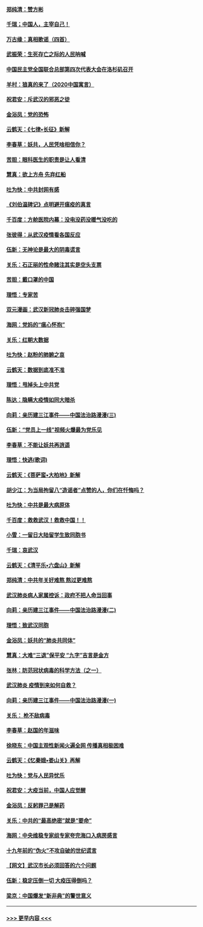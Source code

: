 #### [郑纯清：赞方彬](../pages/nsc993/n11856803.md?t=02101711) 
#### [千瑞；中国人，主宰自己！](../pages/nsc993/n11856793.md?t=02101711) 
#### [万古缘：真相歌谣（四首）](../pages/nsc993/n11856263.md?t=02101711) 
#### [武振荣：生死存亡之际的人民呐喊](../pages/nsc993/n11856256.md?t=02101711) 
#### [中国民主党全国联合总部第四次代表大会在洛杉矶召开](../pages/nsc993/n11856344.md?t=02101711) 
#### [羊村：狼真的来了（2020中国寓言）](../pages/nsc993/n11856229.md?t=02101711) 
#### [祝君安：斥武汉的邪恶之徒](../pages/nsc993/n11855861.md?t=02101711) 
#### [金浴凤：党的恐怖](../pages/nsc993/n11855849.md?t=02101711) 
#### [云鹤天：《七律▪长征》新解](../pages/nsc993/n11855479.md?t=02101711) 
#### [李春草：妖共，人民凭啥相信你？](../pages/nsc993/n11855196.md?t=02101711) 
#### [苦胆：眼科医生的职责是让人看清](../pages/nsc993/n11853840.md?t=02101711) 
#### [慧真：欲上方舟 先弃红船](../pages/nsc993/n11853483.md?t=02101711) 
#### [吐为快：中共封网有感](../pages/nsc993/n11852575.md?t=02101711) 
#### [《刘伯温碑记》点明避开瘟疫的真言](../pages/nsc993/n11852128.md?t=02101711) 
#### [千百度：方舱医院内幕：没电没药没暖气没吃的](../pages/nsc993/n11850211.md?t=02101711) 
#### [张彼得：从武汉疫情看各国反应](../pages/nsc993/n11850102.md?t=02101711) 
#### [伍新：无神论是最大的阴毒谎言](../pages/nsc993/n11846129.md?t=02101711) 
#### [关乐：石正丽的性命赌注其实是空头支票](../pages/nsc993/n11846109.md?t=02101711) 
#### [苦胆：戴口罩的中国](../pages/nsc993/n11845576.md?t=02101711) 
#### [理悟：专家苦](../pages/nsc993/n11845564.md?t=02101711) 
#### [双元漫画：武汉新冠肺炎击碎强国梦](../pages/nsc993/n11843320.md?t=02101711) 
#### [海网：党妈的“瘟心怀抱”](../pages/nsc993/n11840740.md?t=02101711) 
#### [关乐：红朝大数据](../pages/nsc993/n11840675.md?t=02101711) 
#### [吐为快：赵粉的肺腑之哀](../pages/nsc993/n11840618.md?t=02101711) 
#### [云鹤天：数据到底准不准](../pages/nsc993/n11840325.md?t=02101711) 
#### [理悟：甩掉头上中共党](../pages/nsc993/n11838826.md?t=02101711) 
#### [陈达：隐瞒大疫情如同大暗杀](../pages/nsc993/n11838771.md?t=02101711) 
#### [向莉：亲历建三江事件——中国法治路漫漫(三)](../pages/nsc993/n11831825.md?t=02101711) 
#### [伍新：“党员上一线”视频火爆最为党乐见](../pages/nsc993/n11838200.md?t=02101711) 
#### [李春草：不能让妖共再逍遥](../pages/nsc993/n11838102.md?t=02101711) 
#### [理悟：快逃(歌词)](../pages/nsc993/n11838083.md?t=02101711) 
#### [云鹤天：《菩萨蛮▪大柏地》新解](../pages/nsc993/n11838059.md?t=02101711) 
#### [胡少江：为当局拘留八“造谣者”点赞的人，你们在忏悔吗？](../pages/nsc993/n11836801.md?t=02101711) 
#### [吐为快：中共是最大病原体](../pages/nsc993/n11836748.md?t=02101711) 
#### [千百度：救救武汉！救救中国！！](../pages/nsc993/n11836145.md?t=02101711) 
#### [小雪：一留日大陆留学生致同胞书](../pages/nsc993/n11834624.md?t=02101711) 
#### [千瑞：哀武汉](../pages/nsc993/n11833647.md?t=02101711) 
#### [云鹤天：《清平乐▪六盘山》新解](../pages/nsc993/n11833611.md?t=02101711) 
#### [郑纯清：中共年关好难熬 熬过更难熬](../pages/nsc993/n11833489.md?t=02101711) 
#### [武汉肺炎病人家属控诉：政府不把人命当回事](../pages/nsc993/n11833205.md?t=02101711) 
#### [向莉：亲历建三江事件——中国法治路漫漫(二)](../pages/nsc993/n11829102.md?t=02101711) 
#### [理悟：致武汉同胞](../pages/nsc993/n11831522.md?t=02101711) 
#### [金浴凤：妖共的“肺炎共同体”](../pages/nsc993/n11829448.md?t=02101711) 
#### [慧真：大难“三退”保平安 “九字”吉言是金方](../pages/nsc993/n11829501.md?t=02101711) 
#### [张林：防范冠状病毒的科学方法（之一）](../pages/nsc993/n11828618.md?t=02101711) 
#### [武汉肺炎 疫情到来如何自救？](../pages/nsc993/n11827632.md?t=02101711) 
#### [向莉：亲历建三江事件——中国法治路漫漫(一)](../pages/nsc993/n11827190.md?t=02101711) 
#### [关乐： 枪不敌病毒](../pages/nsc993/n11826746.md?t=02101711) 
#### [李春草：赵国的年滋味](../pages/nsc993/n11826321.md?t=02101711) 
#### [徐晓东：中国主观性新闻火遍全网 传播真相极困难](../pages/nsc993/n11826508.md?t=02101711) 
#### [云鹤天：《忆秦娥▪娄山关》再解](../pages/nsc993/n11824682.md?t=02101711) 
#### [吐为快：党与人民异忧乐](../pages/nsc993/n11824660.md?t=02101711) 
#### [祝君安：大疫当前，中国人应觉醒](../pages/nsc993/n11821946.md?t=02101711) 
#### [金浴凤：反躬罪己是解药](../pages/nsc993/n11820280.md?t=02101711) 
#### [关乐：中共的“最高绝密”就是“要命”](../pages/nsc993/n11816946.md?t=02101711) 
#### [海网：中央维稳专家组专家夸完海口入病房感言](../pages/nsc993/n11815138.md?t=02101711) 
#### [十九年前的“伪火”不攻自破的世纪谎言](../pages/nsc993/n11813238.md?t=02101711) 
#### [【网文】武汉市长必须回答的六个问题](../pages/nsc993/n11813848.md?t=02101711) 
#### [伍新：稳定压倒一切 大疫压得倒吗？](../pages/nsc993/n11812634.md?t=02101711) 
#### [梁京：中国爆发“新非典”的警世意义](../pages/nsc993/n11812554.md?t=02101711) 

----
#### [ >>> 更早内容 <<< ](../indexes/nsc993-earlier.md)
